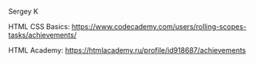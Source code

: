 Sergey K

HTML CSS Basics: https://www.codecademy.com/users/rolling-scopes-tasks/achievements/

HTML Academy: https://htmlacademy.ru/profile/id918687/achievements
